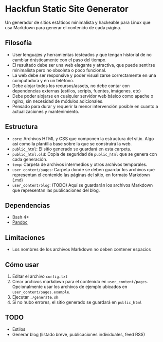 # Hackfun Static Site Generator

Un generador de sitios estáticos minimalista y hackeable para Linux que usa Markdown para generar el contenido de cada página.

## Filosofía

* User lenguajes y herramientas testeados y que tengan historial de no cambiar drásticamente con el paso del tiempo.
* El resultado debe ser una web elegante y atractiva, que puede sentirse minimalista pero no obsoleta o poco funcional.
* La web debe ser responsive y poder visualizarse correctamente en una computadora y en un teléfono.
* Debe alojar todos los recursos/assets, no debe contar con dependencias externas (estilos, scripts, fuentes, imágenes, etc)
* Debe poder alojarse en cualquier servidor web básico como apache o nginx, sin necesidad de módulos adicionales.
* Pensado para durar y requerir la menor intervención posible en cuanto a actualizaciones y mantenimiento.

## Estructura

* `core`: Archivos HTML y CSS que componen la estructura del sitio. Algo así como la plantilla base sobre la que se construirá la web.
* `public_html`: El sitio generado se guardará en esta carpeta.
* `public_html.old`: Copia de seguridad de `public_html` que se genera con cada generación.
* `temp`: Carpeta de archivos intermedios y otros archivos temporales.
* `user_content/pages`: Carpeta donde se deben guardar los archivos que representan el contenido las páginas del sitio, en formato Markdown (.md)
* `user_content/blog`: (TODO) Aquí se guardarán los archivos Markdown que representan las publicaciones del blog.

## Dependencias

* Bash 4+
* [Pandoc](https://pandoc.org/)

## Limitaciones

* Los nombres de los archivos Markdown no deben contener espacios

## Cómo usar

1. Editar el archivo `config.txt`
2. Crear archivos markdown para el contenido en `user_content/pages`. Opcionalmente usar los archivos de ejemplo ubicados en `user_content/pages.example`.
3. Ejecutar `./generate.sh`
4. Si no hubo errores, el sitio generado se guardará en `public_html`

## TODO

* Estilos
* Generar blog (listado breve, publicaciones individuales, feed RSS)